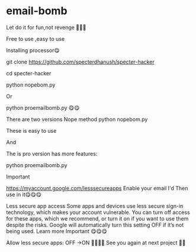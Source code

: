 # email-bomb
Let do it for fun,not revenge 🤩😋😋

Free to use ,easy to use 


Installing processor😋


git clone https://github.com/specterdhanush/specter-hacker 

cd specter-hacker

python nopebom.py

Or

python proemailbomb.py
😋😋


There are two versions
Nope method
python nopebom.py

These is easy to use 

And

The is pro version has more features:

python proemailbomb.py


Important


https://myaccount.google.com/lesssecureapps
Enable your email I'd 
Then use in it😋😋😋

Less secure app access
Some apps and devices use less secure sign-in technology, which makes your account vulnerable. You can turn off access for these apps, which we recommend, or turn it on if you want to use them despite the risks. Google will automatically turn this setting OFF if it’s not being used. Learn more
Important 😋😋😋



Allow less secure apps: OFF ->ON
🤩🤩🤩🤩
See you again at next project 🤩🤩
